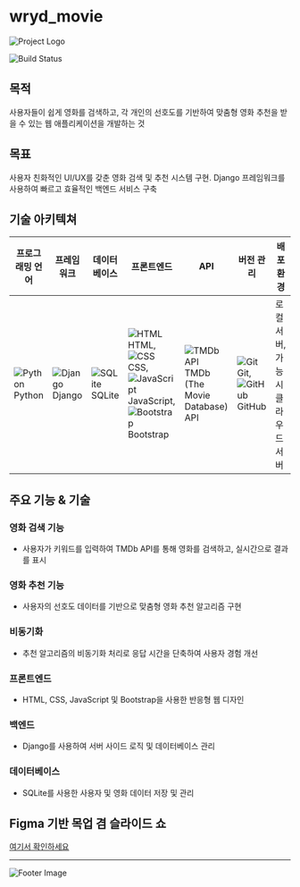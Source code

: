 # wryd_movie

![Project Logo](https://via.placeholder.com/150)

![Build Status](https://img.shields.io/badge/build-passing-brightgreen)

## 목적
사용자들이 쉽게 영화를 검색하고, 각 개인의 선호도를 기반하여 맞춤형 영화 추천을 받을 수 있는 웹 애플리케이션을 개발하는 것

## 목표
사용자 친화적인 UI/UX를 갖춘 영화 검색 및 추천 시스템 구현. Django 프레임워크를 사용하여 빠르고 효율적인 백엔드 서비스 구축

## 기술 아키텍쳐

| 프로그래밍 언어 | 프레임워크 | 데이터베이스 | 프론트엔드 | API | 버전 관리 | 배포 환경 |
|----------------|-----------|--------------|-------------|-----|----------|----------|
| ![Python](https://www.python.org/static/community_logos/python-logo.png) Python | ![Django](https://static.djangoproject.com/img/logos/django-logo-negative.png) Django | ![SQLite](https://upload.wikimedia.org/wikipedia/commons/9/97/Sqlite-square-icon.svg) SQLite | ![HTML](https://upload.wikimedia.org/wikipedia/commons/6/61/HTML5_logo_and_wordmark.svg) HTML, ![CSS](https://upload.wikimedia.org/wikipedia/commons/d/d5/CSS3_logo_and_wordmark.svg) CSS, ![JavaScript](https://upload.wikimedia.org/wikipedia/commons/6/6a/JavaScript-logo.png) JavaScript, ![Bootstrap](https://upload.wikimedia.org/wikipedia/commons/b/b2/Bootstrap_logo.svg) Bootstrap | ![TMDb API](https://www.themoviedb.org/assets/1/v4/logos/blue_square_2-a7e007b85cded1011fdbb9c2c5bd646c63102b43a2e09620b3b3ff811a9df57e.svg) TMDb (The Movie Database) API | ![Git](https://git-scm.com/images/logos/downloads/Git-Logo-2Color.png) Git, ![GitHub](https://github.githubassets.com/images/modules/logos_page/GitHub-Mark.png) GitHub | 로컬 서버, 가능 시 클라우드 서버 |

## 주요 기능 & 기술

### 영화 검색 기능
- 사용자가 키워드를 입력하여 TMDb API를 통해 영화를 검색하고, 실시간으로 결과를 표시

### 영화 추천 기능
- 사용자의 선호도 데이터를 기반으로 맞춤형 영화 추천 알고리즘 구현

### 비동기화
- 추천 알고리즘의 비동기화 처리로 응답 시간을 단축하여 사용자 경험 개선

### 프론트엔드
- HTML, CSS, JavaScript 및 Bootstrap을 사용한 반응형 웹 디자인

### 백엔드
- Django를 사용하여 서버 사이드 로직 및 데이터베이스 관리

### 데이터베이스
- SQLite를 사용한 사용자 및 영화 데이터 저장 및 관리

## Figma 기반 목업 겸 슬라이드 쇼
[여기서 확인하세요](https://www.figma.com/proto/cE301JyFV9TMe70OFZq96A/Wireframe?node-id=10-1624&t=i1KRaJX7Q5vgMXrC-1)

---

![Footer Image](https://via.placeholder.com/150)
